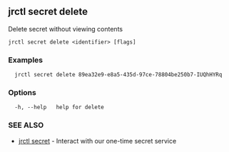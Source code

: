 ## jrctl secret delete

Delete secret without viewing contents

```
jrctl secret delete <identifier> [flags]
```

### Examples

```
  jrctl secret delete 89ea32e9-e8a5-435d-97ce-78804be250b7-IUQhHYRq
```

### Options

```
  -h, --help   help for delete
```

### SEE ALSO

* [jrctl secret](jrctl_secret.md)	 - Interact with our one-time secret service

